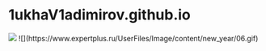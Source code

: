 # 1ukhaV1adimirov.github.io
<style>
.nav div {
    display: inline-block;
}
</style>
<div class="nav">
<div>
<a href="https://portal.tpu.ru/lyceum"><img src="logo.jpg" /></a>
</div>
![](https://www.expertplus.ru/UserFiles/Image/content/new_year/06.gif)
</div>
